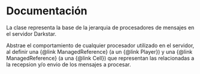 # Documentación #
La clase representa la base de la jerarquia de procesadores de mensajes en el servidor Darkstar.

Abstrae el comportamiento de cualquier procesador utilizado en el servidor, al definir una {@link ManagedReference} (a un {@link Player}) y una {@link ManagedReference} (a una {@link Cell}) que representan las relacionadas a la recepsion y/o envio de los mensajes a procesar.